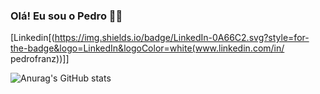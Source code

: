 ### Olá! Eu sou o Pedro 👋🏻

[Linkedin[(https://img.shields.io/badge/LinkedIn-0A66C2.svg?style=for-the-badge&logo=LinkedIn&logoColor=white(www.linkedin.com/in/
pedrofranz))]]

![Anurag's GitHub stats](https://github-readme-stats.vercel.app/api?username=anuraghazra&show_icons=true&theme=radical)

